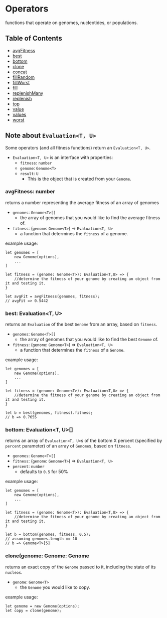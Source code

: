 # Operators
functions that operate on genomes, nucleotides, or populations.

## Table of Contents
- [avgFitness](#avg-fitness)
- [best](#best)
- [bottom](#bottom)
- [clone](#clone)
- [concat](#concat)
- [fillRandom](#fill-random)
- [fillWorst](#fill-random)
- [fill](#fill)
- [replenishMany](#replenish-many)
- [replenish](#replenish)
- [top](#top)
- [value](#value)
- [values](#values)
- [worst](#worst)

## Note about `Evaluation<T, U>`
Some operators (and all fitness functions) return an `Evaluation<T, U>`.
- `Evaluation<T, U>` is an interface with properties:
    - `fitness`: `number`
    - `genome`: `Genome<T>`
    - `result`: `U`
        - This is the object that is created from your `Genome`.


### <a name="avg-fitness"/></a> avgFitness: number
returns a number representing the average fitness of an array of genomes
- `genomes`: `Genome<T>[]`
    - the array of genomes that you would like to find the average fitness of.
- `fitness`: (`genome`: `Genome<T>`) => `Evaluation<T, U>`
    - a function that determines the `fitness` of a genome.

example usage:
```
let genomes = [
    new Genome(options),
    ...
]

let fitness = (genome: Genome<T>): Evaluation<T,U> => {
    //determine the fitness of your genome by creating an object from it and testing it.
}

let avgFit = avgFitness(genomes, fitness);
// avgFit => 0.5442
```

### <a name="best"></a> best: Evaluation<T, U>
returns an `Evaluation` of the best `Genome` from an array, based on `fitness`.
- `genomes`: `Genome<T>[]`
    - the array of genomes that you would like to find the best `Genome` of.
- `fitness`: (`genome`: `Genome<T>`) => `Evaluation<T, U>`
    - a function that determines the `fitness` of a `Genome`.

example usage:
```
let genomes = [
    new Genome(options),
    ...
]

let fitness = (genome: Genome<T>): Evaluation<T,U> => {
    //determine the fitness of your genome by creating an object from it and testing it.
}

let b = best(genomes, fitness).fitness;
// b => 0.7655
```

### <a name="bottom"></a> bottom: Evaluation<T, U>[]
returns an array of `Evaluation<T, U>`s of the bottom X percent (specified by `percent` parameter) of an array of `Genome`s, based on `fitness`.
- `genomes`: `Genome<T>[]`
- `fitness`: (`genome`: `Genome<T>`) => `Evaluation<T, U>`
- `percent`: `number`
    - defaults to `0.5` for 50%

example usage:
```
let genomes = [
    new Genome(options),
    ...
]

let fitness = (genome: Genome<T>): Evaluation<T,U> => {
    //determine the fitness of your genome by creating an object from it and testing it.
}

let b = bottom(genomes, fitness, 0.5);
// assuming genomes.length == 10
// b => Genome<T>[5]
```

### <a name=""></a> clone<T>(genome: Genome<T>: Genome<T>
returns an exact copy of the `Genome` passed to it, including the state of its `nucleos`.
- `genome`: `Genome<T>`
    - the `Genome` you would like to copy.

example usage:
```
let genome = new Genome(options);
let copy = clone(genome);
```

### <a name=""></a> 
### <a name=""></a>
### <a name=""></a>
### <a name=""></a>
### <a name=""></a>
### <a name=""></a>
### <a name=""></a>
### <a name=""></a>